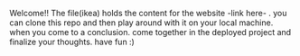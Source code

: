 Welcome!! The file(ikea) holds the content for the website -link here- . you can clone this repo and then play around with it on your local machine. when you come to a conclusion. come together in the deployed project and finalize your thoughts. have fun :)